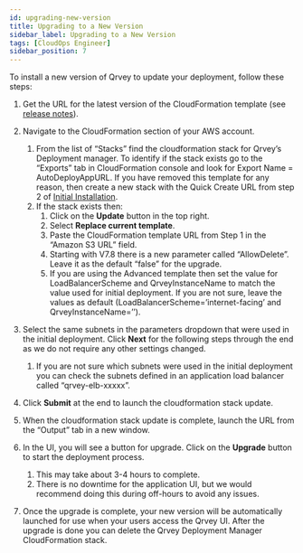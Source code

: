 ```yaml
---
id: upgrading-new-version
title: Upgrading to a New Version
sidebar_label: Upgrading to a New Version
tags: [CloudOps Engineer]
sidebar_position: 7
---
```


<div>

To install a new version of Qrvey to update your deployment, follow these steps:

1. Get the URL for the latest version of the CloudFormation template (see <a href="/docs/release-notes/release-last" target="_blank">release notes</a>).
2. Navigate to the CloudFormation section of your AWS account.
    1. From the list of “Stacks” find the cloudformation stack for Qrvey’s Deployment manager. To identify if the stack exists go to the “Exports” tab in CloudFormation console and look for Export Name = AutoDeployAppURL. If you have removed this template for any reason, then create a new stack with the Quick Create URL from step 2 of [Initial Installation](../deployment/installation/initial-installation.md).
    2. If the stack exists then:
        1. Click on the **Update** button in the top right.
        2. Select **Replace current template**.
        3. Paste the CloudFormation template URL from Step 1 in the “Amazon S3 URL” field.
        4. Starting with V7.8 there is a new parameter called “AllowDelete”. Leave it as the default “false” for the upgrade.
        5. If you are using the Advanced template then set the value for LoadBalancerScheme and QrveyInstanceName to match the value used for initial deployment. If you are not sure, leave the values as default (LoadBalancerScheme=’internet-facing’ and QrveyInstanceName=’’).

3. Select the same subnets in the parameters dropdown that were used in the initial deployment. Click **Next** for the following steps through the end as we do not require any other settings changed.
    1. If you are not sure which subnets were used in the initial deployment you can check the subnets defined in an application load balancer called “qrvey-elb-xxxxx”.

4. Click **Submit** at the end to launch the cloudformation stack update.

5. When the cloudformation stack update is complete, launch the URL from the “Output” tab in a new window.

6. In the UI, you will see a button for upgrade. Click on the **Upgrade** button to start the deployment process. 
    1. This may take about 3-4 hours to complete.
    2. There is no downtime for the application UI, but we would recommend doing this during off-hours to avoid any issues.

7. Once the upgrade is complete, your new version will be automatically launched for use when your users access the Qrvey UI. After the upgrade is done you can delete the Qrvey Deployment Manager CloudFormation stack.

</div>